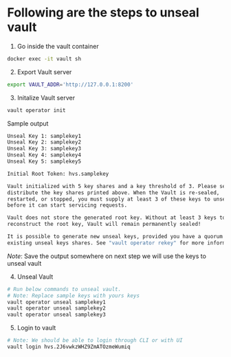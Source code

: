 # Following are the steps to unseal vault
1. Go inside the vault container
```bash
docker exec -it vault sh
```

2. Export Vault server
```bash
export VAULT_ADDR='http://127.0.0.1:8200'
```

3. Initalize Vault server
```bash
vault operator init
```

Sample output

```bash
Unseal Key 1: samplekey1
Unseal Key 2: samplekey2
Unseal Key 3: samplekey3
Unseal Key 4: samplekey4
Unseal Key 5: samplekey5

Initial Root Token: hvs.samplekey

Vault initialized with 5 key shares and a key threshold of 3. Please securely
distribute the key shares printed above. When the Vault is re-sealed,
restarted, or stopped, you must supply at least 3 of these keys to unseal it
before it can start servicing requests.

Vault does not store the generated root key. Without at least 3 keys to
reconstruct the root key, Vault will remain permanently sealed!

It is possible to generate new unseal keys, provided you have a quorum of
existing unseal keys shares. See "vault operator rekey" for more information.
```

*Note*: Save the output somewhere on next step we will use the keys to unseal vault

4. Unseal Vault
```bash
# Run below commands to unseal vault. 
# Note: Replace sample keys with yours keys
vault operator unseal samplekey1
vault operator unseal samplekey2
vault operator unseal samplekey3
```

5. Login to vault
```bash
# Note: We should be able to login through CLI or with UI
vault login hvs.2J6vwkzWHZ9ZmATOzmeWumiq
```
